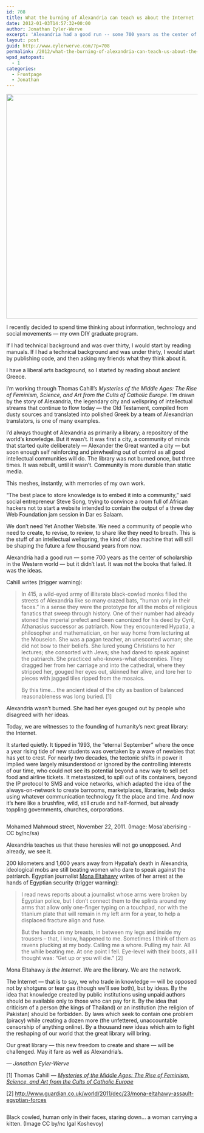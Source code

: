 ```yaml
---
id: 708
title: What the burning of Alexandria can teach us about the Internet
date: 2012-01-03T14:57:32+00:00
author: Jonathan Eyler-Werve
excerpt: 'Alexandria had a good run -- some 700 years as the center of scholarship in the Western world -- but it didn’t last. It was not the books that failed. It was the ideas.'
layout: post
guid: http://www.eylerwerve.com/?p=708
permalink: /2012/what-the-burning-of-alexandria-can-teach-us-about-the-internet/
wpsd_autopost:
  - 1
categories:
  - Frontpage
  - Jonathan
---
```

<p class="aligncenter"><img class="aligncenter" title="Pharos of Alexandria" src="https://upload.wikimedia.org/wikipedia/commons/3/39/%D0%90%D0%BB%D0%B5%D0%BA%D1%81%D0%B0%D0%BD%D0%B4%D1%80%D0%B8%D0%B9%D1%81%D0%BA%D0%B8%D0%B9_%D0%BC%D0%B0%D1%8F%D0%BA.jpg" alt="" width="590" /></p>

I recently decided to spend time thinking about information, technology and social movements &#8212; my own DIY graduate program.

If I had technical background and was over thirty, I would start by reading manuals. If I had a technical background and was under thirty, I would start by publishing code, and then asking my friends what they think about it.

I have a liberal arts background, so I started by reading about ancient Greece.

I&#8217;m working through Thomas Cahill&#8217;s _Mysteries of the Middle Ages: The Rise of Feminism, Science, and Art from the Cults of Catholic Europe_. I’m drawn by the story of Alexandria, the legendary city and wellspring of intellectual streams that continue to flow today &#8212; the Old Testament, compiled from dusty sources and translated into polished Greek by a team of Alexandrian translators, is one of many examples.

I’d always thought of Alexandria as primarily a library; a repository of the world’s knowledge. But it wasn’t. It was first a city, a community of minds that started quite deliberately &#8212; Alexander the Great wanted a city &#8212; but soon enough self reinforcing and pinwheeling out of control as all good intellectual communities will do. The library was not burned once, but three times. It was rebuilt, until it wasn&#8217;t. Community is more durable than static media.

This meshes, instantly, with memories of my own work.

“The best place to store knowledge is to embed it into a community,” said social entrepreneur Steve Song, trying to convince a room full of African hackers not to start a website intended to contain the output of a three day Web Foundation jam session in Dar es Salaam.

We don’t need Yet Another Website. We need a community of people who need to create, to revise, to review, to share like they need to breath. This is the stuff of an intellectual wellspring, the kind of idea machine that will still be shaping the future a few thousand years from now.

Alexandria had a good run &#8212; some 700 years as the center of scholarship in the Western world &#8212; but it didn’t last. It was not the books that failed. It was the ideas.

Cahill writes (trigger warning):

> In 415, a wild-eyed army of illiterate black-cowled monks filled the streets of Alexandria like so many crazed bats, “human only in their faces.” In a sense they were the prototype for all the mobs of religious fanatics that sweep through history. One of their number had already stoned the imperial prefect and been canonized for his deed by Cyril, Athanasius successor as patriarch. Now they encountered Hypatia, a philosopher and mathematician, on her way home from lecturing at the Mouseion. She was a pagan teacher, an unescorted woman; she did not bow to their beliefs. She lured young Christians to her lectures; she consorted with Jews; she had dared to speak against the patriarch. She practiced who-knows-what obscenities. They dragged her from her carriage and into the cathedral, where they stripped her, gouged her eyes out, skinned her alive, and tore her to pieces with jagged tiles ripped from the mosaics.
>
> By this time&#8230; the ancient ideal of the city as bastion of balanced reasonableness was long buried. [1]

Alexandria wasn’t burned. She had her eyes gouged out by people who disagreed with her ideas.

Today, we are witnesses to the founding of humanity’s next great library: the Internet.

It started quietly. It tipped in 1993, the “eternal September” where the once a year rising tide of new students was overtaken by a wave of newbies that has yet to crest. For nearly two decades, the tectonic shifts in power it implied were largely misunderstood or ignored by the controlling interests of our time, who could not see its potential beyond a new way to sell pet food and airline tickets. It metastasized, to spill out of its containers, beyond the IP protocol to SMS and voice networks, which adapted the idea of the always-on-network to create barrooms, marketplaces, libraries, help desks using whatever communication technology fit the place and time. And now it’s here like a brushfire, wild, still crude and half-formed, but already toppling governments, churches, corporations.

<div id="attachment_711" class="wp-caption aligncenter">
  <a href="http://www.eylerwerve.com/wp-content/uploads/2012/01/tahrir-e1325623769701.jpg"><img class="size-full wp-image-711" title="Mohamed Mahmoud street" src="http://www.eylerwerve.com/wp-content/uploads/2012/01/tahrir-e1325623769701.jpg" alt="" /></a>

  <p class="wp-caption-text">
    Mohamed Mahmoud street, November 22, 2011. (Image: Mosa'aberising - CC by/nc/sa)
  </p>
</div>

Alexandria teaches us that these heresies will not go unopposed. And already, we see it.

200 kilometers and 1,600 years away from Hypatia’s death in Alexandria, ideological mobs are still beating women who dare to speak against the patriarch. Egyptian journalist [Mona Eltahawy](http://www.monaeltahawy.com/) writes of her arrest at the hands of Egyptian security (trigger warning):

> I read news reports about a journalist whose arms were broken by Egyptian police, but I don&#8217;t connect them to the splints around my arms that allow only one-finger typing on a touchpad, nor with the titanium plate that will remain in my left arm for a year, to help a displaced fracture align and fuse.
>
> <p dir="ltr">
>   But the hands on my breasts, in between my legs and inside my trousers – that, I know, happened to me. Sometimes I think of them as ravens plucking at my body. Calling me a whore. Pulling my hair. All the while beating me. At one point I fell. Eye-level with their boots, all I thought was: &#8220;Get up or you will die.&#8221; [2]
> </p>

Mona Eltahawy _is the Internet_. We are the library. We are the network.

The Internet &#8212; that is to say, we who trade in knowledge &#8212; will be opposed not by shotguns or tear gas (though we’ll see both), but by ideas. By the idea that knowledge created by public institutions using unpaid authors should be available only to those who can pay for it. By the idea that criticism of a person (the kings of Thailand) or an institution (the religion of Pakistan) should be forbidden. By laws which seek to contain one problem (piracy) while creating a dozen more (the unfettered, unaccountable censorship of anything online). By a thousand new ideas which aim to fight the reshaping of our world that the great library will bring.

Our great library &#8212; this new freedom to create and share &#8212; will be challenged. May it fare as well as Alexandria’s.

_&#8212; Jonathan Eyler-Werve_

<p dir="ltr">
  [1] Thomas Cahill &#8212; <em><a href="http://www.betterworldbooks.com/mysteries-of-the-middle-ages-the-rise-of-feminism-science-and-art-from-the-cults-of-catholic-europe-id-9780385495554.aspx">Mysteries of the Middle Ages: The Rise of Feminism, Science, and Art from the Cults of Catholic Europe</a></em>
</p>

<p dir="ltr">
  [2] <a href="http://www.guardian.co.uk/world/2011/dec/23/mona-eltahawy-assault-egyptian-forces">http://www.guardian.co.uk/world/2011/dec/23/mona-eltahawy-assault-egyptian-forces</a>
</p>

<div id="attachment_729" class="wp-caption aligncenter">
  <a href="http://www.eylerwerve.com/wp-content/uploads/2012/01/portland-e1325628251509.jpg"><img class="size-full wp-image-729" title="Portland police" src="http://www.eylerwerve.com/wp-content/uploads/2012/01/portland-e1325628251509.jpg" alt="" /></a>

  <p class="wp-caption-text">
    Black cowled, human only in their faces, staring down... a woman carrying a kitten. (Image CC by/nc Igal Koshevoy)
  </p>
</div>

<p dir="ltr">